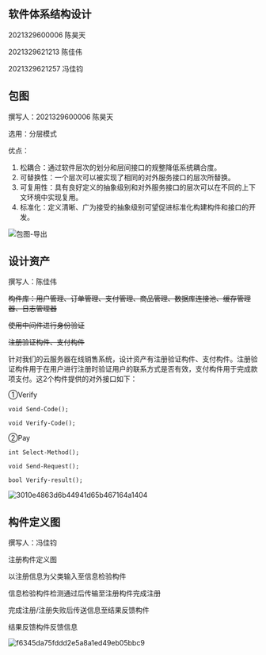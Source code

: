 ## 软件体系结构设计

2021329600006 陈昊天

2021329621213 陈佳伟

2021329621257 冯佳钧

## 包图

撰写人：2021329600006 陈昊天

选用：分层模式

优点：

1. 松耦合：通过软件层次的划分和层间接口的规整降低系统耦合度。
2. 可替换性：一个层次可以被实现了相同的对外服务接口的层次所替换。
3. 可复用性：具有良好定义的抽象级别和对外服务接口的层次可以在不同的上下文环境中实现复用。
4. 标准化：定义清晰、广为接受的抽象级别可望促进标准化构建构件和接口的开发。

![包图-导出](https://media.opennet.top/i/2023/11/11/r0v4vm-0.svg)

## 设计资产

撰写人：陈佳伟

~~构件库：用户管理、订单管理、支付管理、商品管理、数据库连接池、缓存管理器、日志管理器~~

~~使用中间件进行身份验证~~

~~注册验证构件、支付构件~~

针对我们的云服务器在线销售系统，设计资产有注册验证构件、支付构件。注册验证构件用于在用户进行注册时验证用户的联系方式是否有效，支付构件用于完成款项支付。这2个构件提供的对外接口如下：

①Verify

`void Send-Code();`

`void Verify-Code();`

②Pay

`int Select-Method();`

`void Send-Request();`

`bool Verify-result();`

![3010e4863d6b44941d65b467164a1404](https://media.opennet.top/i/2023/11/12/ub0qhm-0.png)



## 构件定义图

撰写人：冯佳钧

注册构件定义图

以注册信息为父类输入至信息检验构件

信息检验构件检测通过后传输至注册构件完成注册

完成注册/注册失败后传送信息至结果反馈构件

结果反馈构件反馈信息

![f6345da75fddd2e5a8a1ed49eb05bbc9](https://media.opennet.top/i/2023/11/12/ubglgd-0.png)
